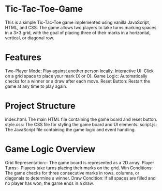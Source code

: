 # Tic-Tac-Toe-Game
This is a simple Tic-Tac-Toe game implemented using vanilla JavaScript, HTML, and CSS. The game allows two players to take turns marking spaces in a 3×3 grid, with the goal of placing three of their marks in a horizontal, vertical, or diagonal row.

# Features
Two-Player Mode: Play against another person locally.
Interactive UI: Click on a grid space to place your mark (X or O).
Game Logic: Automatically checks for a winner or a draw after each move.
Reset Button: Restart the game at any time to play again.

# Project Structure
index.html: The main HTML file containing the game board and reset button.
style.css: The CSS file for styling the game board and UI elements.
script.js: The JavaScript file containing the game logic and event handling.

# Game Logic Overview
Grid Representation:- The game board is represented as a 2D array.
Player Turns:- Players take turns placing their marks on the grid.
Win Conditions: The game checks for three consecutive marks in rows, columns, or diagonals to determine a winner.
Draw Condition: If all spaces are filled and no player has won, the game ends in a draw.
